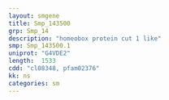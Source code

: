 ```yaml
---
layout: smgene
title: Smp_143500
grp: Smp_14
description: "homeobox protein cut 1 like"
smp: Smp_143500.1
uniprot: "G4VDE2"
length:  1533
cdd: "cl08348, pfam02376"
kk: ns
categories: sm
---
```


